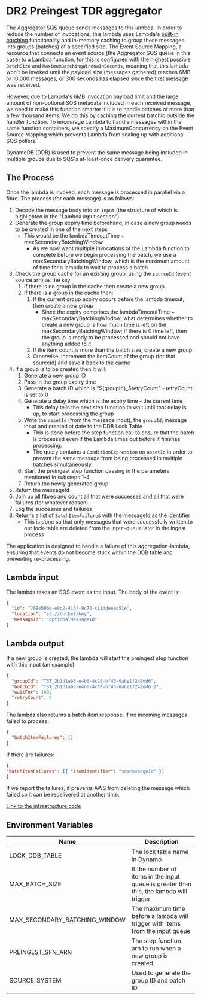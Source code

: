 # DR2 Preingest TDR aggregator

The Aggregator SQS queue sends messages to this lambda. In order to reduce the number of invocations, this lambda uses
Lambda's [built-in batching](https://aws.amazon.com/about-aws/whats-new/2020/11/aws-lambda-now-supports-batch-windows-of-up-to-5-minutes-for-functions/)
functionality and in-memory caching to group these messages into groups (batches) of a specified size. The Event Source Mapping,
a resource that connects an event source (the Aggregator SQS queue in this case) to a Lambda function, for this is configured
with the highest possible `BatchSize` and `MaximumBatchingWindowInSeconds`, meaning that this lambda won't be invoked
until the payload size (messages gathered) reaches 6MB or 10,000 messages, or 300 seconds has elapsed since the first message was received.

However, due to Lambda's 6MB invocation payload limit and the large amount of non-optional SQS metadata included in each
received message, we need to make this function smarter if it is to handle batches of more than a few thousand items.
We do this by caching the current batchId outside the handler function. To encourage Lambda to handle messages within
the same function containers, we specify a MaximumConcurrency on the Event Source Mapping which prevents Lambda from
scaling up with additional SQS pollers.

DynamoDB (DDB) is used to prevent the same message being included in multiple groups due to SQS's at-least-once delivery guarantee.

## The Process

Once the lambda is invoked, each message is processed in parallel via a fibre. The process (for each message) is as follows:

1. Decode the message body into an `Input` (the structure of which is highlighted in the "Lambda input section")
2. Generate the group expiry time beforehand, in case a new group needs to be created in one of the next steps
   - This would be the lambdaTimeoutTime + maxSecondaryBatchingWindow
      - As we now want multiple invocations of the Lambda function to complete before we
        begin processing the batch, we use a maxSecondaryBatchingWindow, which is the maximum amount of time for a lambda to wait to process a batch
3. Check the group cache for an existing group, using the `sourceId` (event source arn) as the key
   1. If there is no group in the cache then create a new group
   2. If there is a group in the cache then:
      1. If the current group expiry occurs before the lambda timeout, then create a new group
         - Since the expiry comprises the lambdaTimeoutTime + maxSecondaryBatchingWindow, what determines whether to
           create a new group is how much time is left on the maxSecondaryBatchingWindow; if there is 0 time left, then
           the group is ready to be processed and should not have anything added to it
      2. If the item count is more than the batch size, create a new group
      3. Otherwise, increment the itemCount of the group (for that sourceId) and save it back to the cache
4. If a group is to be created then it will:
   1. Generate a new group ID
   2. Pass in the group expiry time
   3. Generate a batch ID which is "${groupId}_$retryCount" - retryCount is set to 0
   4. Generate a delay time which is the expiry time - the current time
      - This delay tells the next step function to wait until that delay is up, to start processing the group
   5. Write the `assetId` (from the message input), the `groupId`, message input and created at date to the DDB Lock Table
      - This is done before the step function call to ensure that the batch is processed even if the Lambda times out before it finishes processing.
      - The query contains a `ConditionExpression` on `assetId` in order to prevent the same message from being processed in multiple batches simultaneously.
   6. Start the preingest step function passing in the parameters mentioned in substeps 1-4
   7. Return the newly generated group
5. Return the messageId
6. Join up all fibres and count all that were successes and all that were failures (for whatever reason)
7. Log the successes and failures
8. Returns a list of `BatchItemFailure`s with the messageId as the identifier
   - This is done so that only messages that were successfully written to our lock-table are deleted from the input-queue later in the ingest process

The application is designed to handle a failure of this aggregation-lambda, ensuring that events do not become stuck within the DDB table and preventing re-processing.

## Lambda input

The lambda takes an SQS event as the input. The body of the event is:

```json
{
  "id": "709e506e-e9d2-416f-9c72-c11ddeead51e",
  "location": "s3://bucket/key",
  "messageId": "optionalMessageId"
}
```

## Lambda output

If a new group is created, the lambda will start the preingest step function with
this input (an example)
```json
{
  "groupId": "TST_2b1d1ab5-e4b6-4c18-bf45-0abe1f248dd6",
  "batchId": "TST_2b1d1ab5-e4b6-4c18-bf45-0abe1f248dd6_0",
  "waitFor": 100,
  "retryCount": 0
}
```

The lambda also returns a batch item response.
If no incoming messages failed to process:
```json
{ 
  "batchItemFailures": []
}
```

If there are failures:
```json
{
"batchItemFailures": [{ "itemIdentifier": "sqsMessageId" }]
}
```

If we report the failures, it prevents AWS from deleting the message which failed so it can be redelivered at another time.

[Link to the infrastructure code](https://github.com/nationalarchives/dr2-terraform-environments)

## Environment Variables

| Name                          | Description                                                                             |
|-------------------------------|-----------------------------------------------------------------------------------------|
| LOCK_DDB_TABLE                | The lock table name in Dynamo                                                           |
| MAX_BATCH_SIZE                | If the number of items in the input queue is greater than this, the lambda will trigger |
| MAX_SECONDARY_BATCHING_WINDOW | The maximum time before a lambda will trigger with items from the input queue           |
| PREINGEST_SFN_ARN             | The step function arn to run when a new group is created.                               |
| SOURCE_SYSTEM                 | Used to generate the group ID and batch ID                                              |